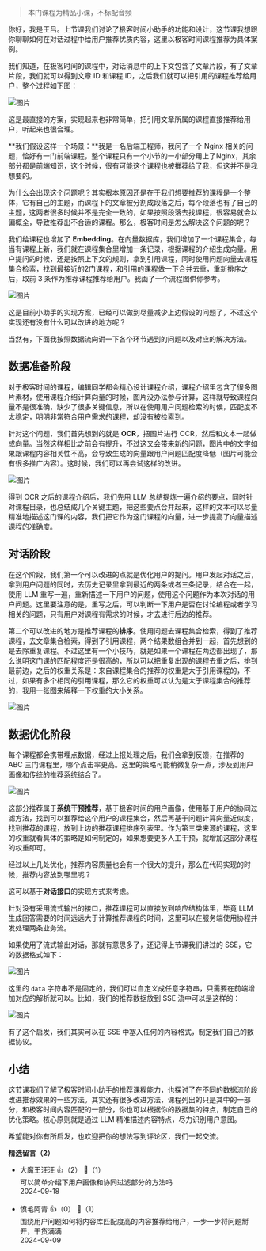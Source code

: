 > 本门课程为精品小课，不标配音频

你好，我是王吕。上节课我们讨论了极客时间小助手的功能和设计，这节课我想跟你聊聊如何在对话过程中给用户推荐优质内容，这里以极客时间课程推荐为具体案例。

我们知道，在极客时间的课程中，对话消息中的上下文包含了文章片段，有了文章片段，我们就可以得到文章 ID 和课程 ID，之后我们就可以把引用的课程推荐给用户，整个过程如下图：

![图片](https://static001.geekbang.org/resource/image/06/66/06ecbfa05727780c67d30dba13cb1066.jpeg?wh=1920x1080)

这是最直接的方案，实现起来也非常简单，把引用文章所属的课程直接推荐给用户，听起来也很合理。

**我们假设这样一个场景：**我是一名后端工程师，我问了一个 Nginx 相关的问题，恰好有一门前端课程，整个课程只有一个小节的一小部分用上了Nginx，其余部分都是前端知识，这个时候，很有可能这个课程也被推荐给了我，但这并不是我想要的。

为什么会出现这个问题呢？其实根本原因还是在于我们想要推荐的课程是一个整体，它有自己的主题，而课程下的文章被分割成段落之后，每个段落也有了自己的主题，这两者很多时候并不是完全一致的，如果按照段落去找课程，很容易就会以偏概全，导致推荐出不合适的课程。那么，极客时间是怎么解决这个问题的呢？

我们给课程也增加了 **Embedding**。在向量数据库，我们增加了一个课程集合，每当有课程上新，我们就在课程集合里增加一条记录，根据课程的介绍生成向量。用户提问的时候，还是按照上下文的规则，拿到引用课程，同时使用问题向量去课程集合检索，找到最接近的2门课程，和引用的课程做一下合并去重，重新排序之后，取前 3 条作为推荐课程推荐给用户。我画了一个流程图供你参考。

![图片](https://static001.geekbang.org/resource/image/62/34/62cb3d21d0ff73db1e9c9c4c05ae8a34.jpeg?wh=1920x1080)

这是目前小助手的实现方案，已经可以做到尽量减少上边假设的问题了，不过这个实现还有没有什么可以改进的地方呢？

当然有，下面我按照数据流向讲一下各个环节遇到的问题以及对应的解决方法。

## 数据准备阶段

对于极客时间的课程，编辑同学都会精心设计课程介绍，课程介绍里包含了很多图片素材，使用课程介绍计算向量的时候，图片没办法参与计算，这样就导致课程向量不是很准确，缺少了很多关键信息，所以在使用用户问题检索的时候，匹配度不太稳定，明明非常符合用户需求的课程，却没有被检索到。

针对这个问题，我们首先想到的就是 **OCR**，把图片进行 OCR，然后和文本一起做成向量。当然这样相比之前会有提升，不过这又会带来新的问题，图片中的文字如果跟课程内容相关性不高，会导致生成的向量跟用户问题匹配度降低（图片可能会有很多推广内容）。这时候，我们可以再尝试这样的改进。

![图片](https://static001.geekbang.org/resource/image/dd/e9/ddb01ec88ced8106c854eyyd2d99d9e9.jpeg?wh=1920x1080)

得到 OCR 之后的课程介绍后，我们先用 LLM 总结提炼一遍介绍的要点，同时针对课程目录，也总结成几个关键主题，把这些要点合并起来，这样的文本可以尽量精准地描述这门课的内容，我们把它作为这门课程的向量，进一步提高了向量描述课程的准确度。

## 对话阶段

在这个阶段，我们第一个可以改进的点就是优化用户的提问。用户发起对话之后，拿到用户问题的同时，去历史记录里拿到最近的两条或者三条记录，结合在一起，使用 LLM 重写一遍，重新描述一下用户的问题，使用这个问题作为本次对话的用户问题。这里要注意的是，重写之后，可以判断一下用户是否在讨论编程或者学习相关的问题，只有用户对课程有需求的时候，才去进行后边的推荐。

第二个可以改进的地方是推荐课程的**排序**。使用问题去课程集合检索，得到了推荐课程，去文章集合检索，得到了引用课程，两个结果数组合并到一起，首先想到的是去除重复课程。不过这里有一个小技巧，就是如果一个课程在两边都出现了，那么说明这门课的匹配程度还是很高的，所以可以把重复出现的课程去重之后，排到最前边，之后的权重关系是：来自课程集合的推荐的权重是大于引用课程的，不过，如果有多个相同的引用课程，那么它的权重可以认为是大于课程集合的推荐的，我用一张图来解释一下权重的大小关系。

![图片](https://static001.geekbang.org/resource/image/f4/e2/f4289819af552f39478a6fa439bbd1e2.jpeg?wh=1920x1080)

## 数据优化阶段

每个课程都会携带埋点数据，经过上报处理之后，我们会拿到反馈，在推荐的 ABC 三门课程里，哪个点击率更高。这里的策略可能稍微复杂一点，涉及到用户画像和传统的推荐系统结合了。

![图片](https://static001.geekbang.org/resource/image/ff/b8/fffd0936de608728aed48f0c808a2eb8.jpeg?wh=1920x1080)

这部分推荐属于**系统干预推荐**，基于极客时间的用户画像，使用基于用户的协同过滤方法，找到可以推荐给这个用户的课程集合，然后再基于问题计算向量近似度，找到推荐的课程，放到上边的推荐课程排序列表里。作为第三类来源的课程，这里的权重就看具体的策略是如何制定的，如果想要更多人工干预，就增加这部分课程的权重即可。

经过以上几处优化，推荐内容质量也会有一个很大的提升，那么在代码实现的时候，推荐内容放到哪里呢？

这可以基于**对话接口**的实现方式来考虑。

针对没有采用流式输出的接口，推荐课程可以直接放到响应结构体里，毕竟 LLM 生成回答需要的时间远远大于计算推荐课程的时间，这里可以在服务端使用协程并发处理两条业务流。

如果使用了流式输出对话，那就有意思多了，还记得上节课我们讲过的 SSE，它的数据格式如下：

![图片](https://static001.geekbang.org/resource/image/3b/80/3b744b3a9371877ddd226c17d91c3780.jpeg?wh=1920x1080)

这里的 `data` 字符串不是固定的，我们可以自定义成任意字符串，只需要在前端增加对应的解析就可以。比如，我们的推荐数据放到 SSE 流中可以是这样的：

![图片](https://static001.geekbang.org/resource/image/cc/d5/ccc162202863e079e09e9bed14b58dd5.jpeg?wh=1920x1080)

有了这个启发，我们其实可以在 SSE 中塞入任何的内容格式，制定我们自己的数据协议。

## 小结

这节课我们了解了极客时间小助手的推荐课程能力，也探讨了在不同的数据流阶段改进推荐效果的一些方法。其实还有很多改进方法，课程列出的只是其中的一部分，和极客时间内容匹配的一部分，你也可以根据你的数据集的特点，制定自己的优化策略。核心原则就是通过 LLM 精准描述内容特点，尽力识别用户意图。

希望能对你有所启发，也欢迎把你的想法写到评论区，我们一起交流。
<div><strong>精选留言（2）</strong></div><ul>
<li><span>大魔王汪汪</span> 👍（2） 💬（1）<div>可以简单介绍下用户画像和协同过滤部分的方法吗</div>2024-09-18</li><br/><li><span>愤毛阿青</span> 👍（0） 💬（1）<div>围绕用户问题如何将内容库匹配度高的内容推荐给用户，一步一步将问题掰开，干货满满</div>2024-09-09</li><br/>
</ul>